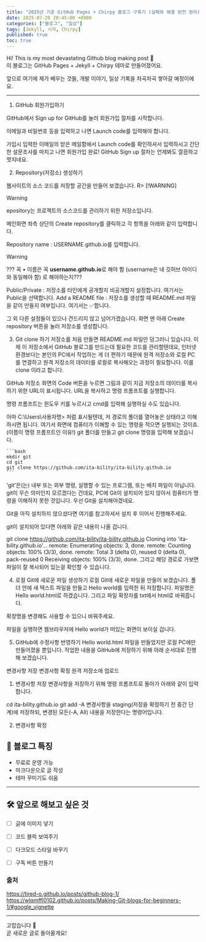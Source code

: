 ```yaml
---
title: "2025년 기준 GitHub Pages + Chirpy 블로그 구축기 (실패와 해결 완전 정리)"
date: 2025-07-28 20:45:00 +0900
categories: ["블로그", "일상"]
tags: [Jekyll, 시작, Chirpy]
published: true
toc: true
---
```


Hi! This is my most devastating Github blog making post 👋  
이 블로그는 GitHub Pages + Jekyll + Chirpy 테마로 만들어졌어요.

앞으로 여기에 제가 배우는 것들, 개발 이야기, 일상 기록을 차곡차곡 쌓아갈 예정이에요.
<!--more-->

---


1. GitHub 회원가입하기

GitHub에서 Sign up for GitHub를 눌러 회원가입 절차를 시작합니다.


이메일과 비밀번호 등을 입력하고 나면 Launch code를 입력해야 합니다.


가입시 입력한 이메일의 받은 메일함에서 Launch code를 확인하셔서 입력하시고 간단한 설문조사를 마치고 나면 회원가입 완료! GitHub Sign up 절차는 언제봐도 깔끔하고 멋지네요.



2. Repository(저장소) 생성하기

웹사이트의 소스 코드를 저장할 공간을 만들어 보겠습니다. R> [!WARNING]
> [!WARNING]
epository는 프로젝트의 소스코드를 관리하기 위한 저장소입니다.

메인화면 좌측 상단의 Create repository를 클릭하고 각 항목을 아래와 같이 입력합니다.


Repository name : USERNAME.github.io를 입력합니다.
> [!WARNING]
> ??? 꼭 	•	이름은 꼭 **username.github.io**로 해야 함 (username은 네 깃허브 아이디와 동일해야 함)
로 해야하는지???

Public/Private : 저장소를 타인에게 공개할지 비공개할지 설정합니다. 여기서는 Public을 선택합니다.
Add a README file : 저장소를 생성할 때 README.md 파일을 같이 만들지 여부입니다. 여기서는 ✅합니다.

그 외 다른 설정들이 있으나 건드리지 않고 넘어가겠습니다. 화면 맨 아래 Create repository 버튼을 눌러 저장소를 생성합니다.


3. Git clone 하기
저장소를 처음 만들면 README.md 파일만 덩그러니 있습니다. 이제 이 저장소에서 GitHub 블로그를 만드는데 필요한 코드를 관리할텐데요, 인터넷 환경보다는 본인의 PC에서 작업하는 게 더 편하기 때문에 원격 저장소와 로컬 PC를 연결하고 원격 저장소의 데이터를 로컬로 복사해오는 과정이 필요합니다. 이를 clone 이라고 합니다.


GitHub 저장소 화면의 Code 버튼을 누르면 그림과 같이 지금 저장소의 데이터를 복사하기 위한 URL이 표시됩니다. URL을 복사하고 명령 프롬프트를 실행합니다.

명령 프롬프트는 윈도우 키를 누르시고 cmd를 입력해 실행하실 수도 있습니다.

아마 C:\Users\사용자명> 처럼 표시될텐데, 저 경로의 폴더를 열어놓은 상태라고 이해하시면 됩니다. 여기서 화면에 컴퓨터가 이해할 수 있는 명령을 적으면 실행되는 것이죠.(이름이 명령 프롬프트인 이유!) git 폴더를 만들고 git clone 명령을 입력해 보겠습니다.

<pre>
<code>```bash
mkdir git
cd git
git clone https://github.com/ita-bility/ita-bility.github.io
```
</code></pre>

'git'은(는) 내부 또는 외부 명령, 실행할 수 있는 프로그램, 또는 배치 파일이 아닙니다.
git이 무슨 의미인지 모르겠다는 건데요, PC에 Git이 설치되어 있지 않아서 컴퓨터가 명령을 이해하지 못한 것입니다. 우선 Git을 설치해야겠네요.

Git을 아직 설치하지 않으셨다면 여기를 참고하셔서 설치 후 이어서 진행해주세요.

git이 설치되어 있다면 아래와 같은 내용이 나올 겁니다.

git clone https://github.com/ita-bility/ita-bility.github.io
Cloning into 'ita-bility.github.io'...
remote: Enumerating objects: 3, done.
remote: Counting objects: 100% (3/3), done.
remote: Total 3 (delta 0), reused 0 (delta 0), pack-reused 0
Receiving objects: 100% (3/3), done.
그리고 해당 경로로 가보면 파일이 잘 복사되어 있는걸 확인할 수 있습니다.

4. 로컬 Git에 새로운 파일 생성하기
로컬 Git에 새로운 파일을 만들어 보겠습니다. 폴더 안에 새 텍스트 파일을 만들고 Hello world를 입력한 뒤 저장합니다. 파일명은 Hello world.html로 하겠습니다. 그리고 파일 확장자를 txt에서 html로 바꿔줍니다.

확장명을 변경해도 사용할 수 있으니 바꿔주세요.

파일을 실행하면 웹브라우저에 Hello world가 떠있는 화면이 보이실 겁니다.

5. GitHub에 수정사항 반영하기
Hello world.html 파일을 만들었지만 로컬 PC에만 만들어졌을 뿐입니다. 작업한 내용을 GitHub에 저장하기 위해 아래 순서대로 진행해 보겠습니다.

변경사항 저장
변경사항 확정
원격 저장소에 업로드
1. 변경사항 저장
변경사항을 저장하기 위해 명령 프롬프트로 돌아가 아래와 같이 입력합니다.

cd ita-bility.github.io
git add -A
변경사항을 staging(저장을 확정하기 전 중간 단계)에 저장하되, 변경된 모든(-A, All) 내용을 저장한다는 명령어입니다.

2. 변경사항 확정


## 📌 블로그 특징
- 무료로 운영 가능
- 마크다운으로 글 작성
- 테마 꾸미기도 쉬움

---

## 🛠 앞으로 해보고 싶은 것
- [ ] 글에 이미지 넣기
- [ ] 코드 블럭 보여주기
- [ ] 다크모드 스타일 바꾸기
- [ ] 구독 버튼 만들기



### 출처
https://tired-o.github.io/posts/github-blog-1/
https://wlqmffl0102.github.io/posts/Making-Git-blogs-for-beginners-1/#google_vignette

---

고맙습니다 🙏  
곧 새로운 글로 돌아올게요!